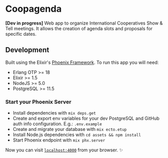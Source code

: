 # Coopagenda

**[Dev in progress]** Web app to organize International Cooperatives Show & Tell meetings. It allows the creation of agenda slots and proposals for specific dates.

## Development

Built using the Elixir's [Phoenix Framework](https://phoenixframework.org/). To run this app you will need:

- Erlang OTP >= 18
- Elixir >= 1.5
- NodeJS >= 5.0
- PostgreSQL >= 11.5

### Start your Phoenix Server

- Install dependencies with `mix deps.get`
- Create and export env variables for your dev PostgreSQL and GitHub auth info configuration. E.g.: `.env.example`
- Create and migrate your database with `mix ecto.etup`
- Install Node.js dependencies with `cd assets && npm install`
- Start Phoenix endpoint with `mix phx.server`

Now you can visit [`localhost:4000`](http://localhost:4000) from your browser.  :sparkles:
